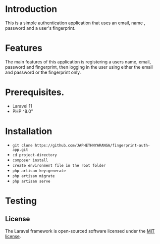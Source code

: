 # Introduction
This is a simple authentication application that uses an email, name , password and a user's fingerprint.

# Features
The main features of this application is registering a users name, email, password and fingerprint, then logging in the user using either the email and password or the fingerprint only.

# Prerequisites.
* Laravel 11
* PHP ^8.0"

# Installation
* `git clone https://github.com/JAPHETHNYARANGA/fingerprint-auth-app.git`
* `cd project-directory`
* `composer install`
* `create environment file in the root folder `
* `php artisan key:generate`
* `php artisan migrate`
* `php artisan serve`

# Testing

## License

The Laravel framework is open-sourced software licensed under the [MIT license](https://opensource.org/licenses/MIT).
